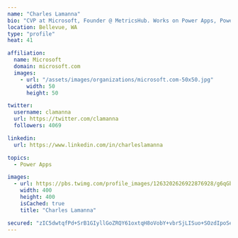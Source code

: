 ```yaml
---
name: "Charles Lamanna"
bio: "CVP at Microsoft, Founder @ MetricsHub. Works on Power Apps, Power Automate, Power Virtual Agent, Common Data Service and Dynamics 365."
location: Bellevue, WA
type: "profile"
heat: 41

affiliation:
  name: Microsoft
  domain: microsoft.com
  images:
    - url: "/assets/images/organizations/microsoft.com-50x50.jpg"
      width: 50
      height: 50

twitter:
  username: clamanna
  url: https://twitter.com/clamanna
  followers: 4069

linkedin:
  url: https://www.linkedin.com/in/charleslamanna

topics:
  - Power Apps

images:
  - url: https://pbs.twimg.com/profile_images/1263202626922876928/g6qGbHZ-_400x400.jpg
    width: 400
    height: 400
    isCached: true
    title: "Charles Lamanna"

secured: "zIC5dwtqfPd+SrB1GIyllGoZRQY61oxtqH8oVobY+vbrSjLISuo+SOzdIpoSelAkvRJrRG3sdeyrmqaZGu5BBCz98sdlZscS5qxbm5kVGENICQHy0fIKUOAlkEYcqkIapXq6LA2fzxPFYEUA3ltur0DXdDG8InPcges3pRjNQIw64oN9ORwatbJ5XMLjckn4oWdJ8t7gUYVKohsCaZ9u2uAHiLq6Bn1WuOkOMLHktLAz5+LUyMqeZkMeYj+WB4r8H7BxAQ/wbxTqXScn5Xpx0Xsx93n5JkWoEF8HKuK9QfxfNlAdGCyhGazKri8mt5LbkkshuIabNex39qgS17g+OP+ULoReSMsSHRA/LlyoQp/4bPIGrBFyD8PkQKgQ+Qq2JbvqafzwEtC48QasrSEcnC24cx6zIP9A9+/cL5bZq48=;z2pfkYwSE1Iru9F+hb8IcQ=="
---
```


